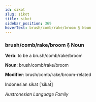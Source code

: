 ```yaml
---
id: sikot
slug: sikot
title: sikot
sidebar_position: 369
hoverText: brush/comb/rake/broom § Noun
---
```


### brush/comb/rake/broom § Noun

**Verb**: to be a brush/comb/rake/broom

**Noun**: brush/comb/rake/broom

**Modifier**: brush/comb/rake/broom-related

Indonesian sikat [ˈsikat̚]

*Austronesian Language Family*